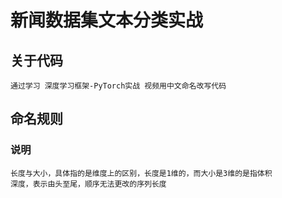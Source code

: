 # 新闻数据集文本分类实战
## 关于代码
    通过学习 深度学习框架-PyTorch实战 视频用中文命名改写代码
    
## 命名规则
### 说明
    长度与大小，具体指的是维度上的区别，长度是1维的，而大小是3维的是指体积
    深度，表示由头至尾，顺序无法更改的序列长度